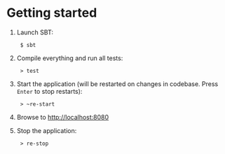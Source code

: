 Getting started
========

1. Launch SBT:

        $ sbt

2. Compile everything and run all tests:

        > test

3. Start the application (will be restarted on changes in codebase. Press `Enter` to stop restarts):

        > ~re-start

4. Browse to [http://localhost:8080](http://localhost:8080/)

5. Stop the application:

        > re-stop

